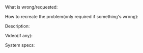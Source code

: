 What is wrong/requested:

How to recreate the problem(only required if something's wrong):

Description:

Video(if any):

System specs:
